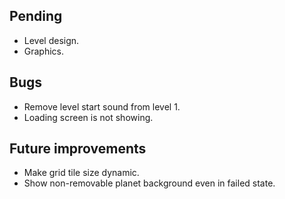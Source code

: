 ## Pending
- Level design.
- Graphics.

## Bugs
- Remove level start sound from level 1.
- Loading screen is not showing.

## Future improvements
- Make grid tile size dynamic.
- Show non-removable planet background even in failed state.
